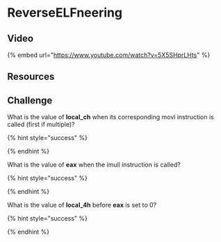 # ReverseELFneering

## Video

{% embed url="https://www.youtube.com/watch?v=5X5SHprLHts" %}

## Resources

## Challenge

What is the value of **local\_ch** when its corresponding movl instruction is called \(first if multiple\)?

{% hint style="success" %}

{% endhint %}

What is the value of **eax** when the imull instruction is called?

{% hint style="success" %}

{% endhint %}

What is the value of **local\_4h** before **eax** is set to 0?

{% hint style="success" %}

{% endhint %}

